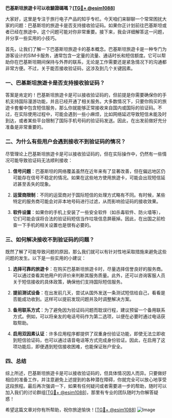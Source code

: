 **巴基斯坦旅遊卡可以收驗證碼嗎？[[TG💪+ @esim1088](https://t.me/s/esim1088)]**

大家好，这里是专注于旅行电子产品的知乎专栏。今天咱们来聊聊一个常常困扰大家的问题：巴基斯坦的旅遊卡是否支持接收验证码。如果你正计划前往巴基斯坦或者已经在旅途中，这个问题可能对你非常重要。接下来，我会详细解答这一问题，并分享一些实用的小技巧。

首先，让我们了解一下巴基斯坦旅遊卡的基本概念。巴基斯坦旅遊卡是一种专门为游客设计的SIM卡服务，通常包含一定量的流量、通话时长和短信额度。它可以帮助你在巴基斯坦期间保持与外界的联系，无论是工作需要还是紧急情况下的沟通都非常方便。不过，关于能否接收验证码，这涉及到几个关键因素。

### 一、巴基斯坦旅遊卡是否支持接收验证码？

答案是肯定的！巴基斯坦旅遊卡是可以接收验证码的，但前提是你需要确保你的手机支持国际漫游功能，并且已经开通了相关服务。大多数情况下，只要你购买的旅遊卡套餐中包含短信服务，那么你就能够正常接收来自国内或国际的验证码。不过，在实际使用过程中，可能会遇到一些小麻烦，比如网络延迟导致短信未能及时到达，或者某些平台限制了国际手机号码的验证码发送。因此，在出发前做好充分准备是非常重要的。

### 二、为什么有些用户会遇到接收不到验证码的情况？

尽管理论上巴基斯坦旅遊卡是可以接收验证码的，但在实际操作中，仍然有一些情况可能导致验证码无法顺利接收：

1. **信号问题**：巴基斯坦的网络覆盖虽然在近年来有了显著改善，但在偏远地区仍可能存在信号不稳定的情况。如果在这些地方使用旅遊卡，可能会出现短信延迟甚至丢失的现象。
   
2. **运营商限制**：不同的运营商对于国际短信的处理方式略有不同。有时候，某些特定的服务商可能会对非本地号码进行过滤，从而影响验证码的接收效果。

3. **软件设置**：如果你的手机上安装了一些安全软件（如杀毒软件、防火墙等），它们可能会误将合法的验证码短信当作垃圾信息屏蔽掉。因此，在出国之前检查一下手机的相关设置也是很有必要的。

### 三、如何解决接收不到验证码的问题？

既然了解了可能导致问题的原因，那么我们就可以有针对性地采取措施来避免这些问题的发生。以下是一些实用的小建议：

1. **选择可靠的旅遊卡**：在购买巴基斯坦旅遊卡时，尽量选择信誉良好的服务商。可以通过查看其他用户的评价来判断其服务质量。此外，还可以咨询客服人员关于短信接收的具体政策，确保他们支持国际短信服务。

2. **提前测试设备**：在出发前几天，尝试从国外发送一条测试短信给自己，看看是否能成功收到。这样可以提前发现问题并及时调整解决方案。

3. **备用联系方式**：为了避免因为验证码问题而耽误行程，建议预留一个备用联系方式。例如，可以将亲友的电话号码作为第二选项，以便在必要时通过电话获取帮助。

4. **启用双因素认证**：许多应用程序都提供了双重身份验证功能，即使无法立即收到短信验证码，也可以通过语音电话等方式完成身份验证。因此，在启用了这项功能后，即便遇到短信接收困难，也能保证账户安全。

### 四、总结

综上所述，巴基斯坦旅遊卡是可以接收验证码的，但具体情况因人而异。只要做好相应的准备工作，并注意避免上述提到的各种潜在障碍，你就完全可以放心地享受这段旅程。最后再次强调一下，如果有任何疑问或者需要进一步的帮助，随时可以加入我们的讨论群组[[TG💪+ @esim1088](https://t.me/s/esim1088)]，那里有专业的团队随时为你解答疑惑！

希望这篇文章对你有所帮助，祝你旅途愉快！[[TG💪+ @esim1088](https://t.me/s/esim1088)] ![Image](https://i.postimg.cc/4NQfJmqS/Snipaste-2025-05-13-00-14-12.png)